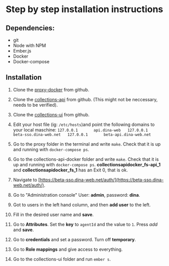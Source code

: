 # Step by step installation instructions #

## Dependencies: ##

- git
- Node with NPM
- Ember.js
- Docker
- Docker-compose

## Installation ##

1. Clone the [proxy-docker](https://github.com/DINA-Web/collections-ui) from github.

1. Clone the [collections-api](https://github.com/DINA-Web/collections-api) from github. (This might not be neccessary, needs to be verified).

1. Clone the [collections-ui](https://github.com/DINA-Web/collections-ui) from github.

1. Edit your host file (ig: `/etc/hosts`)and point the following domains to your local maschine:
`127.0.0.1       api.dina-web  
127.0.0.1       beta-sso.dina-web.net  
127.0.0.1       beta-api.dina-web.net  `

1. Go to the proxy folder in the terminal and write `make`. Check that it is up and running with `docker-compose ps`.

1. Go to the collections-api-docker folder and write `make`. Check that it is up and running with `docker-compose ps`. **collectionsapidocker_fs-api_1** and **collectionsapidocker_fs_1** has an Exit 0, that is ok.

1. Navigate to [https://beta-sso.dina-web.net/auth/](https://beta-sso.dina-web.net/auth/).

1. Go to "Administration console" User: **admin**, password: **dina**.

1. Got to users in the left hand column, and then **add user** to the left.

1. Fill in the desired user name and **save**.

1. Go to **Attributes**. Set the **key** to `agentId` and the value to `1`. Press *add* and **save**.

1. Go to **credentials** and set a password. Turn off **temporary**.

1. Go to **Role mappings** and give access to everything.

1. Go to the collections-ui folder and run `ember s`.


